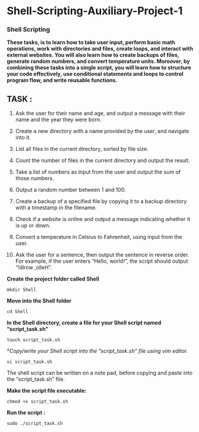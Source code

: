 # Shell-Scripting-Auxiliary-Project-1

### Shell Scripting

 **These tasks, is to learn how to take user input, perform basic math operations, work with directories and files, create loops, and interact with external websites. You will also learn how to create backups of files, generate random numbers, and convert temperature units. Moreover, by combining these tasks into a single script, you will learn how to structure your code effectively, use conditional statements and loops to control program flow, and write reusable functions.**



## **TASK :**

1. Ask the user for their name and age, and output a message with their name and the year they were born.

2. Create a new directory with a name provided by the user, and navigate into it. 

3. List all files in the current directory, sorted by file size.

4. Count the number of files in the current directory and output the result.

5. Take a list of numbers as input from the user and output the sum of those numbers.

6. Output a random number between 1 and 100.

7. Create a backup of a specified file by copying it to a backup directory with a timestamp in the filename.

8. Check if a website is online and output a message indicating whether it is up or down.

9. Convert a temperature in Celsius to Fahrenheit, using input from the user.

10. Ask the user for a sentence, then output the sentence in reverse order. For example, if the user enters “Hello, world!”, the script should output “!dlrow ,olleH”.

**Create the project folder called Shell**

`mkdir Shell`

**Move into the Shell folder**

`cd Shell`

**In the Shell directory, create a file for your Shell script named “script_task.sh”**

`touch script_task.sh`

**Copy/write your Shell script into the *”script_task.sh” file using vim editor.**

`vi script_task.sh`

The shell script can be written on a note pad, before copying and paste into the “script_task.sh” file.

**Make the script file executable:**

`chmod +x script_task.sh`

**Run the script :**

`sudo ./script_task.sh`